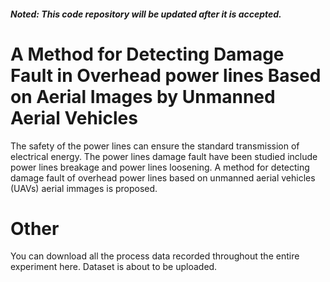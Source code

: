 ##### Noted: This code repository will be updated after it is accepted.


# A Method for Detecting Damage Fault in Overhead power lines Based on Aerial Images by Unmanned Aerial Vehicles
The safety of the power lines can ensure the standard transmission of electrical energy.  The power lines damage fault have been studied include power lines breakage and power lines loosening.  A method for detecting damage fault of overhead power lines based on unmanned aerial vehicles (UAVs) aerial immages is proposed.


# Other
You can download all the process data recorded throughout the entire experiment here. Dataset is about to be uploaded.


